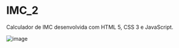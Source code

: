 # IMC_2
Calculador de IMC desenvolvida com HTML 5, CSS 3 e JavaScript.

![image](https://github.com/EribaldoOliveira/IMC_2/assets/114995774/7bd85d1f-c7d8-4364-894c-0cb438ef57c2)
